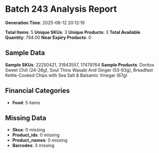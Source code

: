 # Batch 243 Analysis Report

**Generation Time**: 2025-08-12 20:12:19

**Total Items**: 5
**Unique SKUs**: 3
**Unique Products**: 3
**Total Available Quantity**: 794.00
**Near Expiry Products**: 0

## Sample Data
**Sample SKUs**: 22250421, 31943557, 17479764
**Sample Products**: Doritos Sweet Chili (24-28g), Soul Thins Wasabi And Ginger (53-63g), Breadfast Kettle-Cooked Chips with Sea Salt & Balsamic Vinegar (67g)

## Financial Categories
- **Food**: 5 items

## Missing Data
- **Skus**: 0 missing
- **Product_ids**: 0 missing
- **Product_names**: 0 missing
- **Barcodes**: 3 missing
